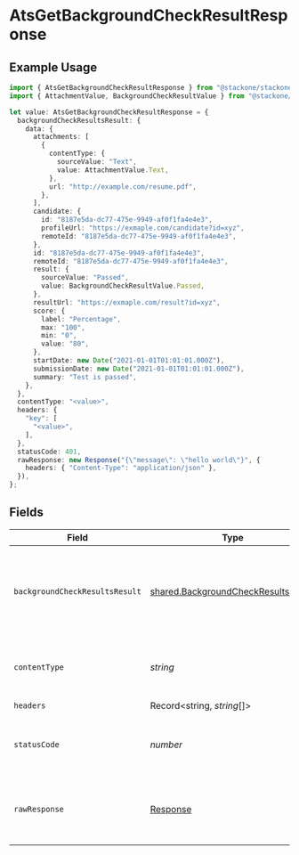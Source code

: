 # AtsGetBackgroundCheckResultResponse

## Example Usage

```typescript
import { AtsGetBackgroundCheckResultResponse } from "@stackone/stackone-client-ts/sdk/models/operations";
import { AttachmentValue, BackgroundCheckResultValue } from "@stackone/stackone-client-ts/sdk/models/shared";

let value: AtsGetBackgroundCheckResultResponse = {
  backgroundCheckResultsResult: {
    data: {
      attachments: [
        {
          contentType: {
            sourceValue: "Text",
            value: AttachmentValue.Text,
          },
          url: "http://example.com/resume.pdf",
        },
      ],
      candidate: {
        id: "8187e5da-dc77-475e-9949-af0f1fa4e4e3",
        profileUrl: "https://exmaple.com/candidate?id=xyz",
        remoteId: "8187e5da-dc77-475e-9949-af0f1fa4e4e3",
      },
      id: "8187e5da-dc77-475e-9949-af0f1fa4e4e3",
      remoteId: "8187e5da-dc77-475e-9949-af0f1fa4e4e3",
      result: {
        sourceValue: "Passed",
        value: BackgroundCheckResultValue.Passed,
      },
      resultUrl: "https://exmaple.com/result?id=xyz",
      score: {
        label: "Percentage",
        max: "100",
        min: "0",
        value: "80",
      },
      startDate: new Date("2021-01-01T01:01:01.000Z"),
      submissionDate: new Date("2021-01-01T01:01:01.000Z"),
      summary: "Test is passed",
    },
  },
  contentType: "<value>",
  headers: {
    "key": [
      "<value>",
    ],
  },
  statusCode: 401,
  rawResponse: new Response("{\"message\": \"hello world\"}", {
    headers: { "Content-Type": "application/json" },
  }),
};
```

## Fields

| Field                                                                                             | Type                                                                                              | Required                                                                                          | Description                                                                                       |
| ------------------------------------------------------------------------------------------------- | ------------------------------------------------------------------------------------------------- | ------------------------------------------------------------------------------------------------- | ------------------------------------------------------------------------------------------------- |
| `backgroundCheckResultsResult`                                                                    | [shared.BackgroundCheckResultsResult](../../../sdk/models/shared/backgroundcheckresultsresult.md) | :heavy_minus_sign:                                                                                | The background check result with the given identifier was retrieved.                              |
| `contentType`                                                                                     | *string*                                                                                          | :heavy_check_mark:                                                                                | HTTP response content type for this operation                                                     |
| `headers`                                                                                         | Record<string, *string*[]>                                                                        | :heavy_check_mark:                                                                                | N/A                                                                                               |
| `statusCode`                                                                                      | *number*                                                                                          | :heavy_check_mark:                                                                                | HTTP response status code for this operation                                                      |
| `rawResponse`                                                                                     | [Response](https://developer.mozilla.org/en-US/docs/Web/API/Response)                             | :heavy_check_mark:                                                                                | Raw HTTP response; suitable for custom response parsing                                           |